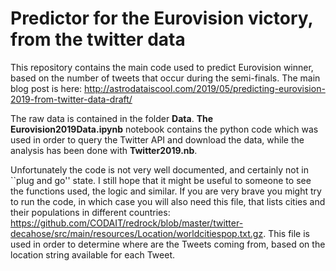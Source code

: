 # Predictor for the Eurovision victory, from the twitter data

This repository contains the main code used to predict Eurovision winner, based on the number of tweets that occur during the semi-finals. The main blog post is here: http://astrodataiscool.com/2019/05/predicting-eurovision-2019-from-twitter-data-draft/

The raw data is contained in the folder **Data**. **The Eurovision2019Data.ipynb** notebook contains the python code which was used in order to query the Twitter API and download the data, while the analysis has been done with **Twitter2019.nb**. 


Unfortunately the code is not very well documented, and certainly not in ``plug and go'' state. I still hope that it might be useful to someone to see the functions used, the logic and similar. If you are very brave you might try to run the code, in which case you will also need this file, that lists cities and their populations in different countries: https://github.com/CODAIT/redrock/blob/master/twitter-decahose/src/main/resources/Location/worldcitiespop.txt.gz. This file is used in order to determine where are the Tweets coming from, based on the location string available for each Tweet. 